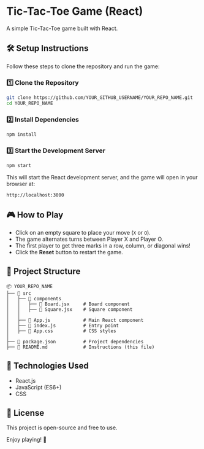 # Tic-Tac-Toe Game (React)

A simple Tic-Tac-Toe game built with React.

## 🛠️ Setup Instructions

Follow these steps to clone the repository and run the game:

### 1️⃣ Clone the Repository
```sh
git clone https://github.com/YOUR_GITHUB_USERNAME/YOUR_REPO_NAME.git
cd YOUR_REPO_NAME
```

### 2️⃣ Install Dependencies
```sh
npm install
```

### 3️⃣ Start the Development Server
```sh
npm start
```

This will start the React development server, and the game will open in your browser at:
```
http://localhost:3000
```

## 🎮 How to Play
- Click on an empty square to place your move (`X` or `O`).
- The game alternates turns between Player X and Player O.
- The first player to get three marks in a row, column, or diagonal wins!
- Click the **Reset** button to restart the game.

## 📂 Project Structure
```
📦 YOUR_REPO_NAME
├── 📁 src
│   ├── 📁 components
│   │   ├── 📄 Board.jsx     # Board component
│   │   ├── 📄 Square.jsx    # Square component
│   │
│   ├── 📄 App.js            # Main React component
│   ├── 📄 index.js          # Entry point
│   ├── 📄 App.css           # CSS styles
│
├── 📄 package.json          # Project dependencies
├── 📄 README.md             # Instructions (this file)
```

## 🚀 Technologies Used
- React.js
- JavaScript (ES6+)
- CSS

## 📝 License
This project is open-source and free to use.

Enjoy playing! 🎉

